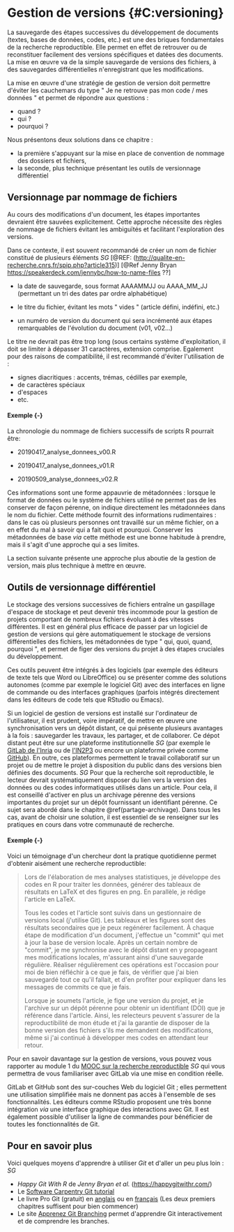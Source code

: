 # Gestion de versions {#C:versioning}

La sauvegarde des étapes successives du développement de documents
(textes, bases de données, codes, etc.) est une des briques fondamentales
de la recherche reproductible. Elle permet en effet de retrouver
ou de reconstituer facilement des versions spécifiques et datées des documents.
La mise en œuvre va de la simple sauvegarde de versions des fichiers,
à des sauvegardes différentielles n'enregistrant que les modifications.

La mise en œuvre d'une stratégie de gestion de version doit permettre
d'éviter les cauchemars du type " Je ne retrouve pas mon code / mes
données " et permet de répondre aux questions :

 - quand ?
 - qui ?
 - pourquoi ?

Nous présentons deux solutions dans ce chapitre :
- la première s'appuyant sur la mise en place de convention de nommage des dossiers et fichiers, 
- la seconde, plus technique présentant les outils de versionnage différentiel

## Versionnage par nommage de fichiers

Au cours des modifications d'un document, les étapes importantes
devraient être sauvées explicitement. Cette approche nécessite des
règles de nommage de fichiers évitant les ambiguïtés et facilitant
l'exploration des versions. 

Dans ce contexte, il est souvent recommandé de créer un nom de fichier constitué de plusieurs
éléments *SG* [@REF: (http://qualite-en-recherche.cnrs.fr/spip.php?article315)] [@Ref Jenny Bryan https://speakerdeck.com/jennybc/how-to-name-files ??]

* la date de sauvegarde, sous format AAAAMMJJ ou AAAA_MM_JJ
(permettant un tri des dates par ordre alphabétique)

* le titre du fichier, évitant les mots " vides " (article défini, indéfini, etc.)

* un numéro de version du document qui sera incrémenté aux étapes
remarquables de l'évolution du document (v01, v02...)

Le titre ne devrait pas être trop long (sous certains système d'exploitation,
il doit se limiter à dépasser 31 caractères, extension comprise. Egalement pour 
des raisons de compatibilité, il est recommandé d'éviter l'utilisation de :

- signes diacritiques : accents, trémas, cédilles par exemple, 
- de caractères spéciaux
- d'espaces
- etc.


#### Exemple {-}

La chronologie du nommage de fichiers successifs de scripts R pourrait être:

* 20190417_analyse_donnees_v00.R

* 20190417_analyse_donnees_v01.R

* 20190509_analyse_donnees_v02.R


Ces informations sont une forme appauvrie de métadonnées : lorsque le format de
données ou le système de fichiers utilisé ne permet pas de les
conserver de façon pérenne, on indique directement les métadonnées dans le nom du fichier. Cette méthode fournit des informations rudimentaires : dans le cas où plusieurs personnes ont travaillé sur un même
fichier, on a en effet du mal à savoir qui a fait quoi et pourquoi.
Conserver les métadonnées de base *via* cette méthode est une bonne habitude à prendre, mais il s'agit d'une approche
qui a ses limites.

La section suivante présente une approche plus aboutie de la gestion de version, 
mais plus technique à mettre en œuvre.



## Outils de versionnage différentiel

Le stockage des versions successives de fichiers entraîne un gaspillage
d'espace de stockage et peut devenir très incommode pour la gestion de
projets comportant de nombreux fichiers évoluant à des vitesses différentes.
Il est en général plus efficace de passer par un logiciel de gestion de versions 
qui gère automatiquement le stockage de versions différentielles des
fichiers, les métadonnées de type " qui, quoi, quand, pourquoi ",
et permet de figer des versions du projet à des étapes cruciales du développement.

Ces outils peuvent être intégrés à des logiciels (par exemple des éditeurs de texte 
tels que Word ou LibreOffice) ou se présenter comme des solutions autonomes (comme 
par exemple le logiciel Git) avec des interfaces en ligne de commande ou des 
interfaces graphiques (parfois intégrés directement dans les éditeurs de code tels que 
RStudio ou Emacs).

Si un logiciel de gestion de versions est installé sur l'ordinateur de l'utilisateur,
il est prudent, voire impératif, de mettre en œuvre une synchronisation vers
un dépôt distant, ce qui présente plusieurs avantages à la fois : sauvegarder les travaux,
les partager, et de collaborer. Ce dépot distant peut être sur une plateforme institutionnelle
*SG* (par exemple le [GitLab de
l'Inria](https://gitlab.inria.fr/learninglab/mooc-rr/mooc-rr-ressources/gitlab)
ou de [l'IN2P3](https://gitlab.in2p3.fr/CTA-LAPP/HiPeCTA) ou encore un
plateforme privée comme [GitHub](https://github.com/)). En outre, ces plateformes permettent le travail collaboratif sur un projet ou de mettre le projet à disposition 
du public dans des versions bien définies des documents. 
*SG*
Pour que la recherche soit reproductible, le lecteur devrait systématiquement disposer du lien vers la version des données ou des codes informatiques utilisés dans un article. Pour cela, il est conseillé d'activer en plus un archivage pérenne des 
versions importantes du projet sur un dépôt fournissant un identifiant pérenne. Ce sujet sera abordé dans le chapitre \@ref(partage-archivage). Dans tous les cas, avant de choisir une
solution, il est essentiel de se renseigner sur les pratiques en cours dans votre
communauté de recherche.

#### Exemple {-}

Voici un témoignage d'un chercheur dont la pratique quotidienne permet
d'obtenir aisément une recherche reproductible:

> Lors de l'élaboration de mes analyses statistiques, je développe des
> codes en R pour traiter les données, générer des tableaux de
> résultats en LaTeX et des figures en png. En parallèle, je rédige
> l'article en LaTeX.
> 
> Tous les codes et l'article sont suivis dans un gestionnaire de
> versions local (j'utilise Git). Les tableaux et les figures sont des
> résultats secondaires que je peux regénérer facilement. À chaque
> étape de modification d'un document, j'effectue un "commit" qui met
> à jour la base de version locale. Après un certain nombre de
> "commit", je me synchronise avec le dépôt distant en y propageant
> mes modifications locales, m'assurant ainsi d'une sauvegarde
> régulière. Réaliser régulièrement ces opérations est l'occasion pour
> moi de bien réfléchir à ce que je fais, de vérifier que j'ai bien
> sauvegardé tout ce qu'il fallait, et d'en profiter pour expliquer
> dans les messages de commits ce que je fais.
> 
> Lorsque je soumets l'article, je fige une version du projet, et je
> l'archive sur un dépôt pérenne pour obtenir un identifiant (DOI) que
> je référence dans l'article.
> Ainsi, les relecteurs peuvent s'assurer de la reproductibilité de mon
> étude et j'ai la garantie de disposer de la bonne version des
> fichiers s'ils me demandent des modifications, même si j'ai continué
> à développer mes codes en attendant leur retour.

Pour en savoir davantage sur la gestion de versions, vous pouvez vous
rapporter au module 1 du [MOOC sur la recherche
reproductible](https://learninglab.inria.fr/mooc-recherche-reproductible-principes-methodologiques-pour-une-science-transparente/)
*SG* qui vous permettra de vous familiariser avec GitLab via une mise en
condition réelle. 

GitLab et GitHub sont des sur-couches Web du logiciel Git ; elles
permettent une utilisation simplifiée mais ne donnent pas accès à
l'ensemble de ses fonctionnalités. Les éditeurs comme RStudio
proposent une très bonne intégration *via* une interface graphique des
interactions avec Git. Il est également possible d'utiliser la ligne de
commandes pour bénéficier de toutes les fonctionnalités de Git.


## Pour en savoir plus

Voici quelques moyens d'apprendre à utiliser *Git* et d'aller un peu plus loin :
*SG*
 - *Happy Git With R* de *Jenny Bryan et al.* (https://happygitwithr.com/)
 - Le [Software Carpentry Git tutorial](http://swcarpentry.github.io/git-novice/)
 - Le livre Pro Git (gratuit) en [anglais](https://git-scm.com/book/en/v2) ou en 
 [français](https://git-scm.com/book/fr/v2) (Les deux premiers chapitres suffisent 
 pour bien commencer)
 - Le site [Apprenez Git Branching](https://learngitbranching.js.org/) permet d'apprendre Git
  interactivement et de comprendre les branches. 


